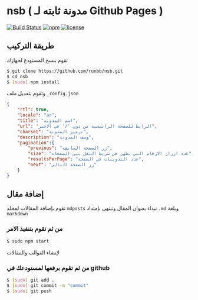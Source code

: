 # nsb ( مدونة ثابته لـ Github Pages )
[![Build Status](https://travis-ci.org/xlmnxp/nsb.svg?branch=master&style=flat-square)](https://travis-ci.org/xlmnxp/nsb)
[![npm](https://img.shields.io/npm/v/npm.svg?style=flat-square)]()
[![license](https://img.shields.io/badge/license-MIT-blue.svg?style=flat-square)]()
## طريقة التركيب
تقوم بنسخ المستودع لجهازك
```sh
$ git clone https://github.com/runbb/nsb.git
$ cd nsb
$ [sudo] npm install
```
وتقوم بتعديل ملف `_config.json`
```json
{
    "rtl": true,
    "locale": "ar",
    "title": "اسم المدونة",
    "url": "الرابط للصفحة الرائيسية من دون '/' في الاحير",
    "charset": "ترميز المدونة", 
    "description": "وصف المدونة",
    "pagination":{
        "previous": "زر الصفحة السابقة",
        "size": "عدد ازرار الارقام التي تظهر في شريط التقل بين الصفحات",
        "resultsPerPage": "عدد التدوينات في الصفحة", 
        "next": "زر الصفحة التالي"    
    }
}
```

## إضافة مقال
تقوم بإضافة المقالات لمجلد `mdposts`
تبداء بعنوان المقال وتنتهي بإمتداد `.md`
وبلغة `markdown`

### من ثم تقوم بتنفيذ الامر
```sh
$ sudo npm start
```
لإنشاء القوالب والمقالات
### من ثم تقوم برفعها لمستودعك في github
```sh
$ [sudo] git add .
$ [sudo] git commit -m "commit"
$ [sudo] git push
```
